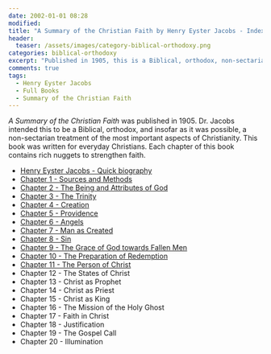 ```yaml
---
date: 2002-01-01 08:28 
modified: 
title: "A Summary of the Christian Faith by Henry Eyster Jacobs - Index"
header: 
  teaser: /assets/images/category-biblical-orthodoxy.png
categories: biblical-orthodoxy
excerpt: "Published in 1905, this is a Biblical, orthodox, non-sectarian treatment of the most important aspects of Christianity for everyday Christians."
comments: true
tags:
  - Henry Eyster Jacobs
  - Full Books
  - Summary of the Christian Faith 
---
```


*A Summary of the Christian Faith* was published in 1905.  Dr. Jacobs intended this to be a Biblical, orthodox, and insofar as it was possible, a non-sectarian treatment of the most important aspects of Christianity.  This book was written for everyday Christians. Each chapter of this book contains rich nuggets to strengthen faith.  

* [Henry Eyster Jacobs - Quick biography](/biblical-orthodoxy/jacobs-christian-faith-ch1-sources-methods/)
* [Chapter 1 - Sources and Methods](/biblical-orthodoxy/jacobs-christian-faith-ch1-sources-methods/)
* [Chapter 2 - The Being and Attributes of God](/biblical-orthodoxy/jacobs-christian-faith-ch2-being-attributes-god/)
* [Chapter 3 - The Trinity](/biblical-orthodoxy/jacobs-christian-faith-ch3-trinity/)
* [Chapter 4 - Creation](/biblical-orthodoxy/jacobs-christian-faith-ch4-creation/)
* [Chapter 5 - Providence](/biblical-orthodoxy/jacobs-christian-faith-ch5-providence/)
* [Chapter 6 - Angels](/biblical-orthodoxy/jacobs-christian-faith-ch6-angels/)
* [Chapter 7 - Man as Created](/biblical-orthodoxy/jacobs-christian-faith-ch7-man-as-created/)
* [Chapter 8 - Sin](/biblical-orthodoxy/jacobs-christian-faith-ch8-sin/)
* [Chapter 9 - The Grace of God towards Fallen Men](/biblical-orthodoxy/jacobs-christian-faith-ch9-grace/)
* [Chapter 10 - The Preparation of Redemption](/biblical-orthodoxy/jacobs-christian-faith-ch10-redemption-preparation/)
* [Chapter 11 - The Person of Christ](/biblical-orthodoxy/jacobs-christian-faith-ch11-person-of-christ/)
* Chapter 12 - The States of Christ
* Chapter 13 - Christ as Prophet
* Chapter 14 - Christ as Priest
* Chapter 15 - Christ as King
* Chapter 16 - The Mission of the Holy Ghost
* Chapter 17 - Faith in Christ
* Chapter 18 - Justification
* Chapter 19 - The Gospel Call
* Chapter 20 - Illumination